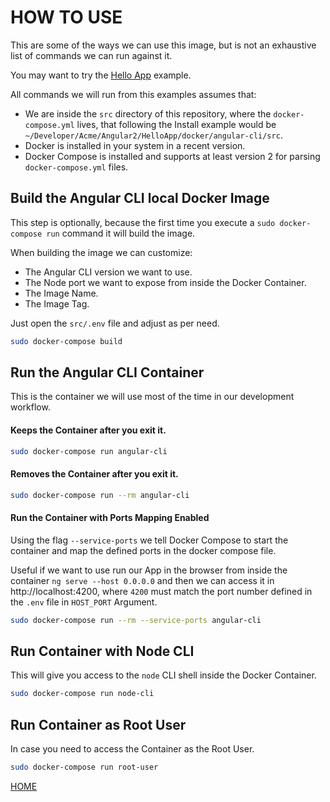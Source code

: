 # HOW TO USE

This are some of the ways we can use this image, but is not an exhaustive list of commands we can run against it.

You may want to try the [Hello App](https://gitlab.com/exadra37-docker-images/angular-cli/blob/master/docs/examples/hello-app.md) example.

All commands we will run from this examples assumes that:

* We are inside the `src` directory of this repository, where the `docker-compose.yml` lives, that following the Install example would be `~/Developer/Acme/Angular2/HelloApp/docker/angular-cli/src`.
* Docker is installed in your system in a recent version.
* Docker Compose is installed and supports at least version 2 for parsing `docker-compose.yml` files.


## Build the Angular CLI local Docker Image

This step is optionally, because the first time you execute a `sudo docker-compose run` command it will build the image.

When building the image we can customize:

* The Angular CLI version we want to use.
* The Node port we want to expose from inside the Docker Container.
* The Image Name.
* The Image Tag.

Just open the `src/.env` file and adjust as per need.

```bash
sudo docker-compose build
```

## Run the Angular CLI Container

This is the container we will use most of the time in our development workflow.


#### Keeps the Container after you exit it.

```bash
sudo docker-compose run angular-cli
```

#### Removes the Container after you exit it.

```bash
sudo docker-compose run --rm angular-cli
```

#### Run the Container with Ports Mapping Enabled

Using the flag `--service-ports` we tell Docker Compose to start the container and map the defined ports in the docker compose file.

Useful if we want to use run our App in the browser from inside the container `ng serve --host 0.0.0.0` and then we can access it in http://localhost:4200, where `4200` must match the port number defined in the `.env` file in `HOST_PORT` Argument.

```bash
sudo docker-compose run --rm --service-ports angular-cli
```


## Run Container with Node CLI

This will give you access to the `node` CLI shell inside the Docker Container.

```bash
sudo docker-compose run node-cli
```

## Run Container as Root User

In case you need to access the Container as the Root User.

```bash
sudo docker-compose run root-user
```


[HOME](https://gitlab.com/exadra37-docker-images/angular-cli)
